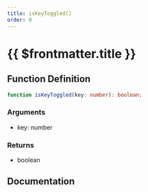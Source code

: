 ```yaml
---
title: isKeyToggled()
order: 0
---
```


# {{ $frontmatter.title }}

## Function Definition

```ts
function isKeyToggled(key: number): boolean;
```

### Arguments

* key: number

### Returns

* boolean

## Documentation

<!--@include: ./parts/isKeyToggled.md-->
